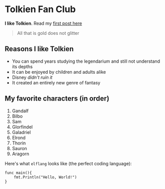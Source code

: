 # Tolkien Fan Club

**I like Tolkien**. Read my [first post here](/majesty) 

> All that is gold does not glitter

## Reasons I like Tolkien

- You can spend years studying the legendarium and still not understand its depths
- It can be enjoyed by children and adults alike
- Disney *didn't ruin it*
- It created an entirely new genre of fantasy

## My favorite characters (in order)

1. Gandalf
2. Bilbo
3. Sam
4. Glorfindel
5. Galadriel
6. Elrond
7. Thorin
8. Sauron
9. Aragorn

Here's what `elflang` looks like (the perfect coding language):

```
func main(){
    fmt.Println("Hello, World!")
}
```
